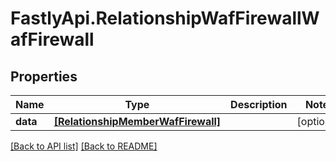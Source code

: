 # FastlyApi.RelationshipWafFirewallWafFirewall

## Properties

Name | Type | Description | Notes
------------ | ------------- | ------------- | -------------
**data** | [**[RelationshipMemberWafFirewall]**](RelationshipMemberWafFirewall.md) |  | [optional] 



[[Back to API list]](../../README.md#endpoints) [[Back to README]](../../README.md)
